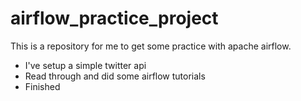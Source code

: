 # airflow_practice_project
This is a repository for me to get some practice with apache airflow.

- I've setup a simple twitter api
- Read through and did some airflow tutorials
- Finished
